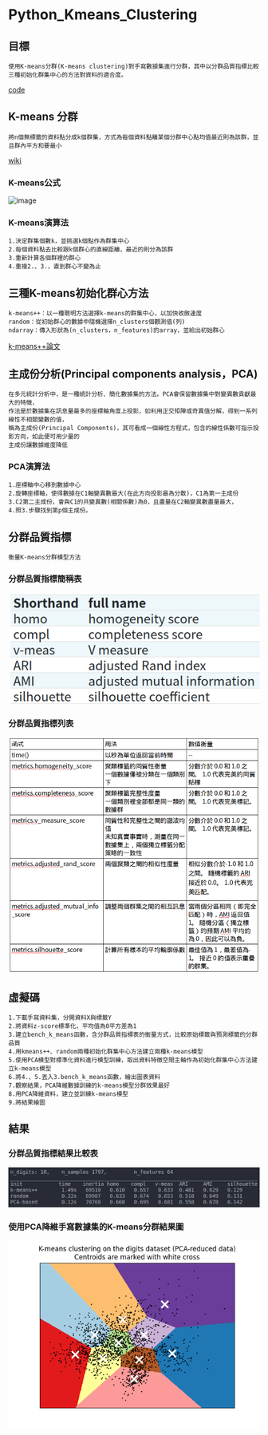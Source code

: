 # Python_Kmeans_Clustering

## 目標
	使用K-means分群(K-means clustering)對手寫數據集進行分群，其中以分群品質指標比較三種初始化群集中心的方法對資料的適合度。
  [code](https://scikit-learn.org/stable/auto_examples/cluster/plot_kmeans_digits.html#sphx-glr-auto-examples-cluster-plot-kmeans-digits-py)

## K-means 分群
	將n個無標籤的資料點分成k個群集，方式為每個資料點離某個分群中心點均值最近則為該群，並且群內平方和要最小
[wiki](https://zh.wikipedia.org/wiki/K-%E5%B9%B3%E5%9D%87%E7%AE%97%E6%B3%95)

### K-means公式
![image](https://wikimedia.org/api/rest_v1/media/math/render/svg/debd28209802c22a6e6a1d74d099f728e6bd17a4)

### K-means演算法
	1.決定群集個數k，並挑選k個點作為群集中心
	2.每個資料點去比較跟k個群心的直線距離，最近的則分為該群
	3.重新計算各個群裡的群心
	4.重複2.、3.，直到群心不變為止

## 三種K-means初始化群心方法
	k-means++：以一種聰明方法選擇k-means的群集中心，以加快收斂速度
	random：從初始群心的數據中隨機選擇n_clusters個觀測值(列)
	ndarray：傳入形狀為(n_clusters，n_features)的array，並給出初始群心
[k-means++論文](http://ilpubs.stanford.edu:8090/778/1/2006-13.pdf)

## 主成份分析(Principal components analysis，PCA)
	在多元統計分析中，是一種統計分析、簡化數據集的方法。PCA會保留數據集中對變異數貢獻最大的特徵，
    作法是於數據集在訊息量最多的座標軸角度上投影，如利用正交矩陣或奇異值分解，得到一系列線性不相關變數的值，
    稱為主成份(Principal Components)，其可看成一個線性方程式，包含的線性係數可指示投影方向，如此便可用少量的
    主成份讓數據維度降低

### PCA演算法
    1.座標軸中心移到數據中心
    2.旋轉座標軸，使得數據在C1軸變異數最大(在此方向投影最為分散)，C1為第一主成份
    3.C2第二主成份，會與C1的共變異數(相關係數)為0，且盡量在C2軸變異數盡量最大，
    4.照3.步驟找到第p個主成份。

## 分群品質指標
	衡量K-means分群模型方法

### 分群品質指標簡稱表
![image](https://github.com/leodflag/Python_Kmeans_Clustering/blob/main/img/cluster_quality_metrics_shorthand.png)
### 分群品質指標列表
![image](https://github.com/leodflag/Python_Kmeans_Clustering/blob/main/img/cluster_quality_metrics_table.png)


## 虛擬碼
	1.下載手寫資料集，分開資料X與標籤Y
	2.將資料z-score標準化，平均值為0平方差為1
	3.建立bench_k_means函數，含分群品質指標表的衡量方式，比較原始標籤與預測標籤的分群品質
	4.用kmeans++、random兩種初始化群集中心方法建立兩種k-means模型
	5.使用PCA模型對標準化資料進行模型訓練，取出資料特徵空間主軸作為初始化群集中心方法建立k-means模型
	6.將4.、5.丟入3.bench_k_means函數，繪出圖表資料
	7.觀察結果，PCA降維數據訓練的k-means模型分群效果最好
	8.用PCA降維資料，建立並訓練k-means模型
	9.將結果繪圖


## 結果
### 分群品質指標結果比較表
![image](https://github.com/leodflag/Python_Kmeans_Clustering/blob/main/img/kmeans_clustering_evaluation.png)
### 使用PCA降維手寫數據集的K-means分群結果圖
![image](https://github.com/leodflag/Python_Kmeans_Clustering/blob/main/img/kmeans.png)
